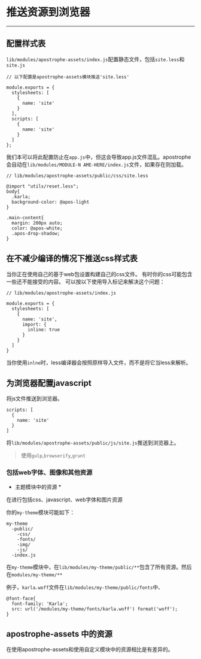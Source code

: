 # 推送资源到浏览器
------------------------

## 配置样式表

`lib/modules/apostrophe-assets/index.js`配置静态文件，包括`site.less`和`site.js`

```
// 以下配置是apostrophe-assets模块推送'site.less'

module.exports = {
  stylesheets: [
    {
      name: 'site'
    }
  ],
  scripts: [
    {
      name: 'site'
    }
  ]
};

```

我们本可以将此配置防止在`app.js`中，但这会导致app.js文件混乱。apostrophe会自动在`lib/modules/MODULE-N AME-HERE/index.js`文件，如果存在则加载。

```
// lib/modules/apostrophe-assets/public/css/site.less

@import "utils/reset.less";
body{
  .karla;
  background-color: @apos-light
}

.main-content{
  margin: 200px auto;
  color: @apos-white;
  .apos-drop-shadow;
}
```

> 

## 在不减少编译的情况下推送css样式表

当你正在使用自己的基于web包设置构建自己的css文件。
有时你的css可能包含一些还不能接受的内容。
可以按以下使用导入标记来解决这个问题：

```
// lib/modules/apostrophe-assets/index.js

module.exports = {
  stylesheets: [
    {
      name: 'site',
      import: {
        inline: true
      }
    }
  ]
}
```
当你使用`inlne`时，less编译器会按照原样导入文件，而不是将它当less来解析。


## 为浏览器配置javascript

将js文件推送到浏览器。

```
scripts: [
  {
    name: 'site'
  }
]
```
将`lib/modules/apostrophe-assets/public/js/site.js`推送到浏览器上。

> 使用`gulp`,`browserify`,`grunt`


### 包括web字体、图像和其他资源

* 主题模块中的资源 *

在进行包括css、javascript、web字体和图片资源

你的`my-theme`模块可能如下：
```
my-theme
  -public/
    -css/
    -fonts/
    -img/
    -js/
  -index.js
```

在`my-theme`模块中，在`lib/modules/my-theme/public/**`包含了所有资源。然后在`modules/my-theme/**`

例子，`karla.woff`文件在`lib/modules/my-theme/public/fonts`中、
```
@font-face{
  font-family: 'Karla';
  src: url('/modules/my-theme/fonts/karla.woff') format('woff');
}

```

## apostrophe-assets 中的资源

在使用apostrophe-assets和使用自定义模块中的资源相比是有差异的。













